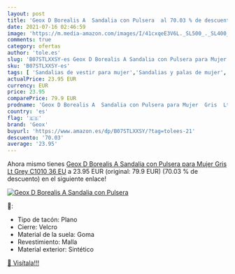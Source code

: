 ```yaml
---
layout: post
title: 'Geox D Borealis A  Sandalia con Pulsera  al 70.03 % de descuento'
date: 2021-07-16 02:46:59
image: 'https://m.media-amazon.com/images/I/41cxqeE3V6L._SL500_._SL400_.jpg'
comments: true
category: ofertas
author: 'tole.es'
slug: 'B07STLXXSY-es Geox D Borealis A Sandalia con Pulsera para Mujer Gris Lt...'
sku: 'B07STLXXSY-es'
tags: [ 'Sandalias de vestir para mujer','Sandalias y palas de mujer','Zapatos','Zapatos para mujer','Zapatos y complementos','geox','sandalia', ]
actualPrice: 23.95 EUR
currency: EUR
price: 23.95
comparePrice: 79.9 EUR
prodname: 'Geox D Borealis A  Sandalia con Pulsera para Mujer  Gris  Lt Grey C1010   36 EU'
country: 'es'
flag: '🇪🇸'
brand: 'Geox'
buyurl: 'https://www.amazon.es/dp/B07STLXXSY/?tag=tolees-21'
descuento: '70.03'
average: '23.95'
---
```


Ahora mismo tienes [Geox D Borealis A  Sandalia con Pulsera para Mujer  Gris  Lt Grey C1010   36 EU](https://www.amazon.es/dp/B07STLXXSY/?tag=tolees-21) a 23.95 EUR (original: 79.9 EUR) (70.03 %  de descuento) en el siguiente enlace!

[![Geox D Borealis A  Sandalia con Pulsera ](https://m.media-amazon.com/images/I/41cxqeE3V6L._SL500_._SL400_.jpg)](https://www.amazon.es/dp/B07STLXXSY/?tag=tolees-21)

🔎:

- Tipo de tacón: Plano
- Cierre: Velcro
- Material de la suela: Goma
- Revestimiento: Malla
- Material exterior: Sintético

[🛒 Visítala!!!](https://www.amazon.es/dp/B07STLXXSY/?tag=tolees-21)
